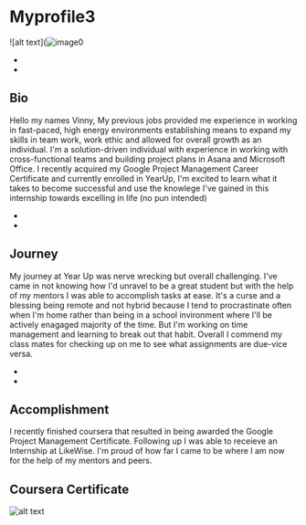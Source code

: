 # Myprofile3
![alt text](![image0](https://user-images.githubusercontent.com/127261209/224444167-956c0f00-aa05-4bdf-8a3c-0e79512d5c36.jpg)

-
-
## Bio
Hello my names Vinny, My previous jobs provided me experience in working in fast-paced, high energy environments establishing means to expand my skills in team work, work ethic and allowed for overall growth as an individual. I'm a solution-driven individual with experience in working with cross-functional teams and building project plans in Asana and Microsoft Office. I recently acquired my Google Project Management Career Certificate and currently enrolled in YearUp, I'm excited to learn what it takes to become successful and use the knowlege I've gained in this internship towards excelling in life (no pun intended)

-
-
## Journey
My journey at Year Up was nerve wrecking but overall challenging. I've came in not knowing how I'd unravel to be a great student but with the help of my mentors I was able to accomplish tasks at ease. It's a curse and a blessing being remote and not hybrid because I tend to procrastinate often when I'm home rather than being in a school invironment where I'll be actively enagaged majority of the time. But I'm working on time management and learning to break out that habit. Overall I commend my class mates for checking up on me to see what assignments are due-vice versa.

-
-
## Accomplishment
I recently finished coursera that resulted in being awarded the Google Project Management Certificate. Following up I was able to receieve an Internship at LikeWise. I'm proud of how far I came to be where I am now for the help of my mentors and peers.
## Coursera Certificate
![alt text](https://user-images.githubusercontent.com/127261209/224450528-8e534c96-b4ff-4781-9d80-040796391596.png)
